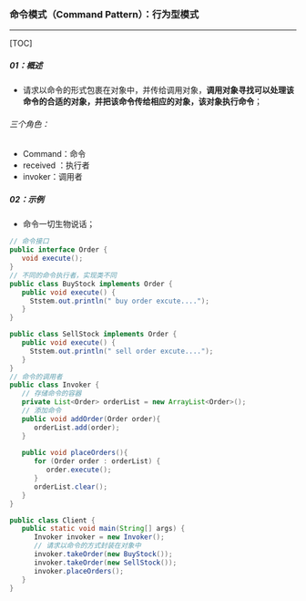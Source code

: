 ### 命令模式（Command Pattern）：行为型模式

------

[TOC]

##### 01：概述

- 请求以命令的形式包裹在对象中，并传给调用对象，**调用对象寻找可以处理该命令的合适的对象，并把该命令传给相应的对象，该对象执行命令**；

###### 三个角色：

- Command：命令
- received ：执行者
- invoker：调用者

##### 02：示例

- 命令一切生物说话；

```java
// 命令接口
public interface Order {
   void execute();
}
// 不同的命令执行者，实现类不同
public class BuyStock implements Order {
   public void execute() {
     Ststem.out.println(" buy order excute....");
   }
}

public class SellStock implements Order {
   public void execute() {
     Ststem.out.println(" sell order excute....");
   }
}
// 命令的调用者
public class Invoker {
   // 存储命令的容器
   private List<Order> orderList = new ArrayList<Order>(); 
   // 添加命令
   public void addOrder(Order order){
      orderList.add(order);      
   }
 
   public void placeOrders(){
      for (Order order : orderList) {
         order.execute();
      }
      orderList.clear();
   }
}

public class Client {
   public static void main(String[] args) {
      Invoker invoker = new Invoker();
      // 请求以命令的方式封装在对象中
      invoker.takeOrder(new BuyStock());
      invoker.takeOrder(new SellStock());
      invoker.placeOrders();
   }
}
```

